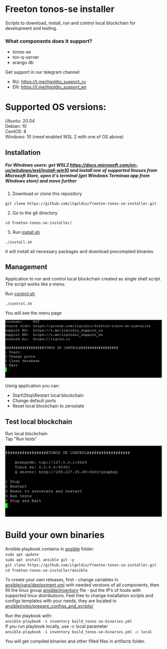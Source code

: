 # Freeton tonos-se installer
Scripts to download, install, run and control local blockchain for development and testing.

### What components does it support?
- tonos-se
- ton-q-server
- arango db

Get support in our telegram channel:
- RU: https://t.me/itgoldio_support_ru
- EN: https://t.me/itgoldio_support_en

# Supported OS versions:
Ubuntu: 20.04\
Debian: 10\
CentOS: 8\
Windows: 10 (need enabled WSL 2 with one of OS above)
## Installation
##### For Windows users: get WSL2 https://docs.microsoft.com/en-us/windows/wsl/install-win10 and install one of supported linuxes from Microsoft Store, open it's terminal (get Windows Terminaa app from Windows store) and move further

1. Download or clone this repository

`git clone https://github.com/itgoldio/freeton-tonos-se-installer.git`

2. Go to the git directory

`cd freeton-tonos-se-installer/`

3. Run [install.sh](./install.sh)

`./install.sh`

It will install all necessary packages and download precompiled binaries.

## Management
Application to run and control local blockchain created as single shell script. The script works like a menu.
 
Run  [control.sh](./control.sh)

`./control.sh`

You will see the menu page

![menu](imgs/menu1.png?raw=true "menu-1")

Using application you can:
- Start\Stop\Restart local blockchain
- Change default ports
- Reset local blockchain to zerostate

## Test local blockchain
Run local blockchain\
Tap "Run tests"

![menu2](imgs/menu2.png?raw=true "menu-2")

# Build your own binaries

Ansible playbook contains in [ansible](ansible/) folder:\
`sudo apt update`\
`sudo apt install ansible git -y`\
`git clone https://github.com/itgoldio/freeton-tonos-se-installer.git`\
`cd freeton-tonos-se-installer/ansible`

To create your own releases, first - change variables in [ansible/vars/deployment.yml](absible/vars/deployment.yml) with needed versions of all components, then fill the linux group [ansible/inventory](ansible/inventory) file - put the IP’s of hosts with supported linux distributions.
Feel free to change installation scripts and configs templates with your needs, they are located in [ansible/roles/prepare_configs_and_scripts/](ansible/roles/prepare_configs_and_scripts/)

Run the playbook with:\
`ansible-playbook -i inventory build_tonos-se-binaries.yml`\
If you run playbook locally, use -c local parameter\
`ansible-playbook -i inventory build_tonos-se-binaries.yml -c local`

You will get compiled binaries and other filled files in artifacts folder.

